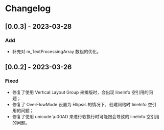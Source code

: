 # Changelog

## [0.0.3] - 2023-03-28
### Add
* 补充对 m_TextProcessingArray 数组的优化。

## [0.0.2] - 2023-03-26
### Fixed
- 修复了使用 Vertical Layout Group 来排版时，会出现 lineInfo 空引用的问题；
- 修复了 OverFlowMode 设置为 Ellipsis 的情况下，创建网格时 lineInfo 空引用的问题；
- 修复了使用 unicode \u00AD 来进行软换行时可能跟会导致的 lineInfo 空引用的问题。

